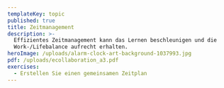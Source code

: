 ```yaml
---
templateKey: topic
published: true
title: Zeitmanagement
description: >-
  Effizientes Zeitmanagement kann das Lernen beschleunigen und die
  Work-/Lifebalance aufrecht erhalten.
heroImage: /uploads/alarm-clock-art-background-1037993.jpg
pdf: /uploads/ecollaboration_a3.pdf
exercises:
  - Erstellen Sie einen gemeinsamen Zeitplan
---
```


